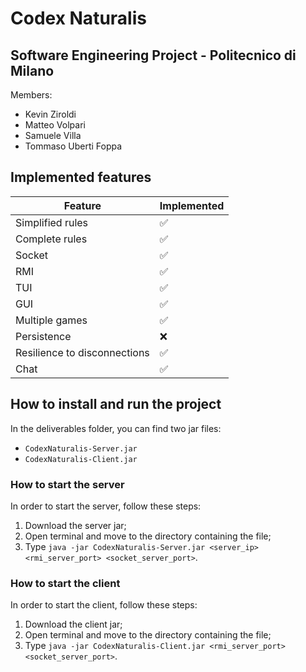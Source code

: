# Codex Naturalis

## Software Engineering Project - Politecnico di Milano
Members:
* Kevin Ziroldi
* Matteo Volpari
* Samuele Villa
* Tommaso Uberti Foppa

## Implemented features
| Feature                      | Implemented |
|------------------------------|-------------|
| Simplified rules             | ✅           |
| Complete rules               | ✅           |
| Socket                       | ✅           |
| RMI                          | ✅           |
| TUI                          | ✅           |
| GUI                          | ✅           |
| Multiple games               | ✅           |
| Persistence                  | ❌           | 
| Resilience to disconnections | ✅           |
| Chat                         | ✅           |

## How to install and run the project
In the deliverables folder, you can find two jar files:
 * `CodexNaturalis-Server.jar`
 * `CodexNaturalis-Client.jar` 

### How to start the server 
In order to start the server, follow these steps:
1. Download the server jar; 
2. Open terminal and move to the directory containing the file;
3. Type `java -jar CodexNaturalis-Server.jar <server_ip> <rmi_server_port> <socket_server_port>`.

### How to start the client
In order to start the client, follow these steps:
1. Download the client jar;
2. Open terminal and move to the directory containing the file;
3. Type `java -jar CodexNaturalis-Client.jar <rmi_server_port> <socket_server_port>`.